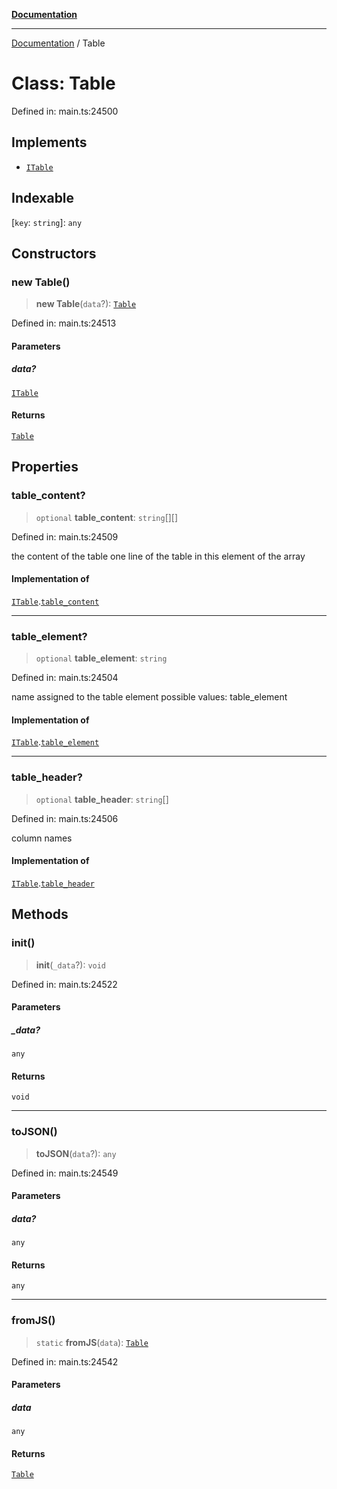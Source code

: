 [**Documentation**](../README.md)

***

[Documentation](../README.md) / Table

# Class: Table

Defined in: main.ts:24500

## Implements

- [`ITable`](../interfaces/ITable.md)

## Indexable

\[`key`: `string`\]: `any`

## Constructors

### new Table()

> **new Table**(`data`?): [`Table`](Table.md)

Defined in: main.ts:24513

#### Parameters

##### data?

[`ITable`](../interfaces/ITable.md)

#### Returns

[`Table`](Table.md)

## Properties

### table\_content?

> `optional` **table\_content**: `string`[][]

Defined in: main.ts:24509

the content of the table
one line of the table in this element of the array

#### Implementation of

[`ITable`](../interfaces/ITable.md).[`table_content`](../interfaces/ITable.md#table_content)

***

### table\_element?

> `optional` **table\_element**: `string`

Defined in: main.ts:24504

name assigned to the table element
possible values:
table_element

#### Implementation of

[`ITable`](../interfaces/ITable.md).[`table_element`](../interfaces/ITable.md#table_element)

***

### table\_header?

> `optional` **table\_header**: `string`[]

Defined in: main.ts:24506

column names

#### Implementation of

[`ITable`](../interfaces/ITable.md).[`table_header`](../interfaces/ITable.md#table_header)

## Methods

### init()

> **init**(`_data`?): `void`

Defined in: main.ts:24522

#### Parameters

##### \_data?

`any`

#### Returns

`void`

***

### toJSON()

> **toJSON**(`data`?): `any`

Defined in: main.ts:24549

#### Parameters

##### data?

`any`

#### Returns

`any`

***

### fromJS()

> `static` **fromJS**(`data`): [`Table`](Table.md)

Defined in: main.ts:24542

#### Parameters

##### data

`any`

#### Returns

[`Table`](Table.md)
